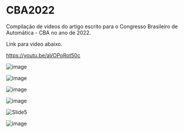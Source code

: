 # CBA2022
Compilação de videos do artigo escrito para o Congresso Brasileiro de Automática - CBA no ano de 2022.

Link para video abaixo.

https://youtu.be/aVOPoRot50c

![image](https://user-images.githubusercontent.com/26473609/186460854-213c3124-2e9b-42fa-a974-38497643a36d.png)

![image](https://user-images.githubusercontent.com/26473609/186461039-a35a0616-6f99-4476-82ed-ec32f20813ee.png)

![image](https://user-images.githubusercontent.com/26473609/186461148-a31cc88d-d2c2-4383-bc29-bcc2e73487a2.png)


![image](https://user-images.githubusercontent.com/26473609/186461285-a484b183-52b8-4a3d-9d2f-b5ab67391298.png)

![Slide5](https://user-images.githubusercontent.com/26473609/187050485-19679aee-20cf-46c0-8417-dfb14486fdff.png)

![image](https://user-images.githubusercontent.com/26473609/186461512-a11d7d88-719c-4abc-b0af-dc669b7bc3d7.png)

